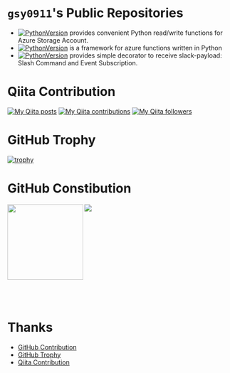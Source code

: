 # `gsy0911`'s Public Repositories

* [![PythonVersion](https://img.shields.io/badge/Python-AzFS-brightgreen.svg?logo=microsoft-azure&style=flat)](https://github.com/gsy0911/azfs) provides convenient Python read/write functions for Azure Storage Account.
* [![PythonVersion](https://img.shields.io/badge/Python-Paten-brightgreen.svg?logo=azure-functions&style=flat)](https://github.com/gsy0911/paten) is a framework for azure functions written in Python
* [![PythonVersion](https://img.shields.io/badge/Python-SlackApiDecorator-brightgreen.svg?logo=slack&style=flat)](https://github.com/gsy0911/slack-api-decorator) provides simple decorator to receive slack-payload: Slash Command and Event Subscription.


# Qiita Contribution

[![My Qiita posts](https://qiita-badge.apiapi.app/s/gsy0911/posts.svg)](http://qiita.com/gsy0911) [![My Qiita contributions](https://qiita-badge.apiapi.app/s/gsy0911/contributions.svg)](http://qiita.com/gsy0911) [![My Qiita followers](https://qiita-badge.apiapi.app/s/gsy0911/followers.svg)](http://qiita.com/gsy0911)

# GitHub Trophy

[![trophy](https://github-profile-trophy.vercel.app/?username=gsy0911)](https://github.com/ryo-ma/github-profile-trophy)


# GitHub Constibution

<a href="https://github.com/anuraghazra/github-readme-stats">
  <img height="170"align="left" src="https://github-readme-stats.vercel.app/api?username=gsy0911&count_private=true" />
</a>
<a href="https://github.com/anuraghazra/github-readme-stats">
  <img align="left" src="https://github-readme-stats.vercel.app/api/top-langs/?username=gsy0911&layout=compact" />
</a>

<br excuse="I do not like br here. if you know how to remove, this let me know">
<br>
<br>
<br>
<br>
<br>
<br>
<br>
<br>
<br>
<br>
<br>
<br>

# Thanks

* [GitHub Contribution](https://qiita.com/zizi4n5/items/f8076cb25bbf64a9bc1c)
* [GitHub Trophy](https://github.com/ryo-ma/github-profile-trophy)
* [Qiita Contribution](https://qiita.com/mikkame/items/f2c60d9caf8a8e38ec50)
